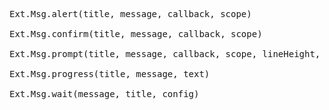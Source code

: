 <pre>

Ext.Msg.alert(title, message, callback, scope)

Ext.Msg.confirm(title, message, callback, scope)

Ext.Msg.prompt(title, message, callback, scope, lineHeight, defaultValue)

Ext.Msg.progress(title, message, text)

Ext.Msg.wait(message, title, config)

</pre>